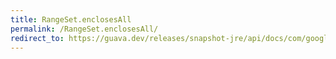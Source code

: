 ```yaml
---
title: RangeSet.enclosesAll
permalink: /RangeSet.enclosesAll/
redirect_to: https://guava.dev/releases/snapshot-jre/api/docs/com/google/common/collect/RangeSet.html#enclosesAll-java.lang.Iterable-
---
```

